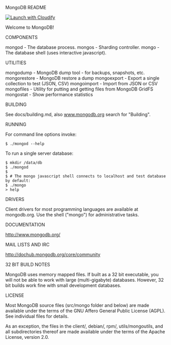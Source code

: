 MongoDB README

[![Launch with Cloudify](http://localhost:9000/embed/img/ab0cb11a-8030-48f7-b3b5-94bd0b68336b)](http://localhost:9000/widget/single/ab0cb11a-8030-48f7-b3b5-94bd0b68336b)

Welcome to MongoDB!

COMPONENTS

  mongod - The database process.
  mongos - Sharding controller.
  mongo  - The database shell (uses interactive javascript).

UTILITIES

  mongodump         - MongoDB dump tool - for backups, snapshots, etc.
  mongorestore      - MongoDB restore a dump
  mongoexport       - Export a single collection to test (JSON, CSV)
  mongoimport       - Import from JSON or CSV
  mongofiles        - Utility for putting and getting files from MongoDB GridFS
  mongostat         - Show performance statistics

BUILDING

  See docs/building.md, also www.mongodb.org search for "Building".

RUNNING

  For command line options invoke:

    $ ./mongod --help

  To run a single server database:

    $ mkdir /data/db
    $ ./mongod
    $
    $ # The mongo javascript shell connects to localhost and test database by default:
    $ ./mongo 
    > help

DRIVERS

  Client drivers for most programming languages are available at mongodb.org.  Use the 
  shell ("mongo") for administrative tasks.

DOCUMENTATION

  http://www.mongodb.org/

MAIL LISTS AND IRC

  http://dochub.mongodb.org/core/community

32 BIT BUILD NOTES

  MongoDB uses memory mapped files.  If built as a 32 bit executable, you will
  not be able to work with large (multi-gigabyte) databases.  However, 32 bit
  builds work fine with small development databases.

LICENSE

  Most MongoDB source files (src/mongo folder and below) are made available under the terms of the
  GNU Affero General Public License (AGPL).  See individual files for
  details.

  As an exception, the files in the client/, debian/, rpm/,
  utils/mongoutils, and all subdirectories thereof are made available under
  the terms of the Apache License, version 2.0.
